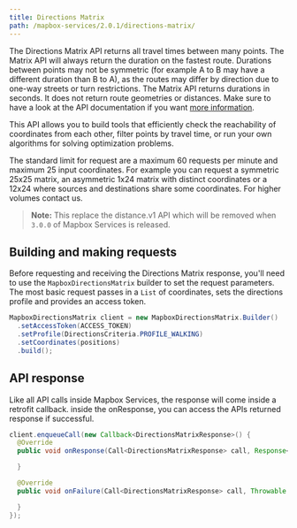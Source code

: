 ```yaml
---
title: Directions Matrix
path: /mapbox-services/2.0.1/directions-matrix/
---
```

The Directions Matrix API returns all travel times between many points. The Matrix API will always return the duration on the fastest route. Durations between points may not be symmetric (for example A to B may have a different duration than B to A), as the routes may differ by direction due to one-way streets or turn restrictions. The Matrix API returns durations in seconds. It does not return route geometries or distances. Make sure to have a look at the API documentation if you want [more information](https://www.mapbox.com/api-documentation/#directions-matrix).

This API allows you to build tools that efficiently check the reachability of coordinates from each other, filter points by travel time, or run your own algorithms for solving optimization problems.

The standard limit for request are a maximum 60 requests per minute and maximum 25 input coordinates. For example you can request a symmetric 25x25 matrix, an asymmetric 1x24 matrix with distinct coordinates or a 12x24 where sources and destinations share some coordinates. For higher volumes contact us.

> **Note:** This replace the distance.v1 API which will be removed when `3.0.0` of Mapbox Services is released.

## Building and making requests
Before requesting and receiving the Directions Matrix response, you'll need to use the `MapboxDirectionsMatrix` builder to set the request parameters. The most basic request passes in a `List` of coordinates, sets the directions profile and provides an access token.

```java
MapboxDirectionsMatrix client = new MapboxDirectionsMatrix.Builder()
  .setAccessToken(ACCESS_TOKEN)
  .setProfile(DirectionsCriteria.PROFILE_WALKING)
  .setCoordinates(positions)
  .build();
```

## API response
Like all API calls inside Mapbox Services, the response will come inside a retrofit callback. inside the onResponse, you can access the APIs returned response if successful.

```java
client.enqueueCall(new Callback<DirectionsMatrixResponse>() {
  @Override
  public void onResponse(Call<DirectionsMatrixResponse> call, Response<DirectionsMatrixResponse> response) {

  }

  @Override
  public void onFailure(Call<DirectionsMatrixResponse> call, Throwable t) {

  }
});
```

